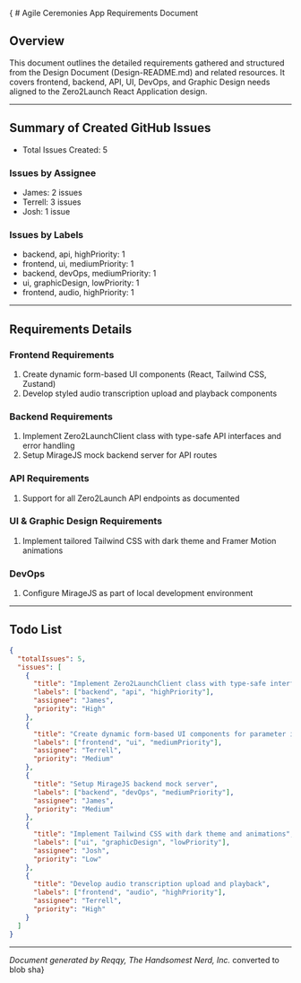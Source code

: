 { # Agile Ceremonies App Requirements Document

## Overview
This document outlines the detailed requirements gathered and structured from the Design Document (Design-README.md) and related resources. It covers frontend, backend, API, UI, DevOps, and Graphic Design needs aligned to the Zero2Launch React Application design.

---

## Summary of Created GitHub Issues
- Total Issues Created: 5

### Issues by Assignee
- James: 2 issues
- Terrell: 3 issues
- Josh: 1 issue

### Issues by Labels
- backend, api, highPriority: 1
- frontend, ui, mediumPriority: 1
- backend, devOps, mediumPriority: 1
- ui, graphicDesign, lowPriority: 1
- frontend, audio, highPriority: 1

---

## Requirements Details

### Frontend Requirements
1. Create dynamic form-based UI components (React, Tailwind CSS, Zustand)
2. Develop styled audio transcription upload and playback components

### Backend Requirements
1. Implement Zero2LaunchClient class with type-safe API interfaces and error handling
2. Setup MirageJS mock backend server for API routes

### API Requirements
1. Support for all Zero2Launch API endpoints as documented

### UI & Graphic Design Requirements
1. Implement tailored Tailwind CSS with dark theme and Framer Motion animations

### DevOps
1. Configure MirageJS as part of local development environment

---

## Todo List

```json
{
  "totalIssues": 5,
  "issues": [
    {
      "title": "Implement Zero2LaunchClient class with type-safe interfaces",
      "labels": ["backend", "api", "highPriority"],
      "assignee": "James",
      "priority": "High"
    },
    {
      "title": "Create dynamic form-based UI components for parameter input",
      "labels": ["frontend", "ui", "mediumPriority"],
      "assignee": "Terrell",
      "priority": "Medium"
    },
    {
      "title": "Setup MirageJS backend mock server",
      "labels": ["backend", "devOps", "mediumPriority"],
      "assignee": "James",
      "priority": "Medium"
    },
    {
      "title": "Implement Tailwind CSS with dark theme and animations",
      "labels": ["ui", "graphicDesign", "lowPriority"],
      "assignee": "Josh",
      "priority": "Low"
    },
    {
      "title": "Develop audio transcription upload and playback",
      "labels": ["frontend", "audio", "highPriority"],
      "assignee": "Terrell",
      "priority": "High"
    }
  ]
}
```

---

*Document generated by Reqqy, The Handsomest Nerd, Inc.*
 converted to blob sha}